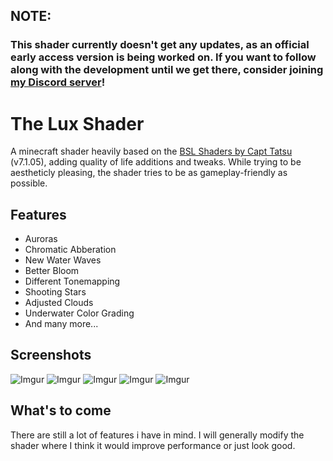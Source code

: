 ## NOTE:
### This shader currently doesn't get any updates, as an official early access version is being worked on. If you want to follow along with the development until we get there, consider joining [my Discord server](https://discord.gg/eZ6GpXQXGC)!

# The Lux Shader

A minecraft shader heavily based on the [BSL Shaders by Capt Tatsu](https://bitslablab.com "Takes you to the BSL Website") (v7.1.05), adding quality of life additions and tweaks. While trying to be aestheticly pleasing, the shader tries to be as gameplay-friendly as possible.

## Features
* Auroras
* Chromatic Abberation
* New Water Waves
* Better Bloom
* Different Tonemapping
* Shooting Stars
* Adjusted Clouds
* Underwater Color Grading
* And many more...

## Screenshots
![Imgur](https://i.imgur.com/Xx4KuMl.jpg)
![Imgur](https://i.imgur.com/rJJf68s.jpg)
![Imgur](https://i.imgur.com/85Ff9p8.jpg)
![Imgur](https://i.imgur.com/V9rtzmK.jpg)
![Imgur](https://i.imgur.com/ADrGwdB.jpg)

## What's to come
There are still a lot of features i have in mind. I will generally modify the shader where I think it would improve performance or just look good.
